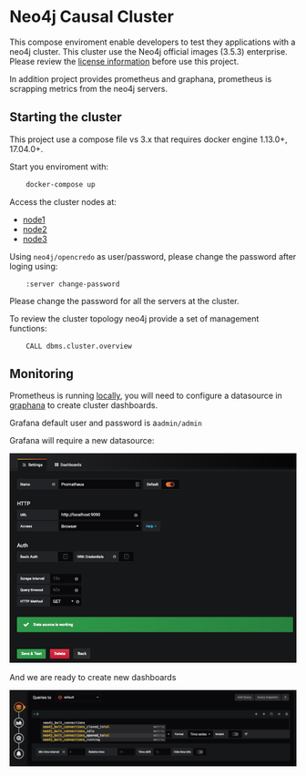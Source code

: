 # Neo4j Causal Cluster

This compose enviroment enable developers to test they applications with a neo4j cluster. This cluster use the Neo4j official images (3.5.3) enterprise. Please review the [license information](https://neo4j.com/licensing/) before use this project.

In addition project provides prometheus and graphana, prometheus is scrapping metrics from the neo4j servers.

## Starting the cluster

This project use a compose file vs 3.x that requires docker engine 	1.13.0+, 17.04.0+.

Start you enviroment with:

```bash
    docker-compose up
```

Access the cluster nodes at:

* [node1](http://localhost:7474/browser/)
* [node2](http://localhost:7475/browser/)
* [node3](http://localhost:7476/browser/)

Using `neo4j/opencredo` as user/password, please change the password after loging using:

```none
    :server change-password
```

Please change the password for all the servers at the cluster.

To review the cluster topology neo4j provide a set of management functions:

```cypher
    CALL dbms.cluster.overview
```

## Monitoring

Prometheus is running [locally](http://localhost:9090/graph), you will need to configure a datasource in [graphana](http://localhost:3000/) to create cluster dashboards.

Grafana default user and password is a`admin/admin`

Grafana will require a new datasource:

![ds](doc/ds.png)

And we are ready to create new dashboards

![dash](doc/dash.png)